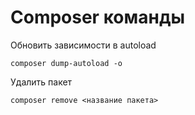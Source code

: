 # Composer команды

Обновить зависимости в autoload

```
composer dump-autoload -o
```

Удалить пакет

```
composer remove <название пакета>
```